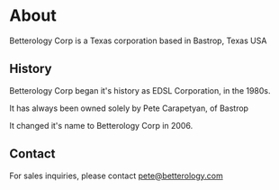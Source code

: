 # About

Betterology Corp is a Texas corporation based in Bastrop, Texas USA

## History

Betterology Corp began it's history as EDSL Corporation, in the 1980s.

It has always been owned solely by Pete Carapetyan, of Bastrop

It changed it's name to Betterology Corp in 2006.

## Contact

For sales inquiries, please contact pete@betterology.com
